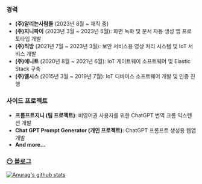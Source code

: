 ### **경력**

- **(주)알리는사람들** (2023년 8월 ~ 재직 중)
- **(주)지니파이** (2023년 3월 ~ 2023년 6월): 화면 녹화 및 문서 자동 생성 앱 프로토타입 개발
- **(주)직방** (2021년 7월 ~ 2023년 3월): 보안 서비스용 영상 처리 시스템 및 IoT 서비스 개발
- **(주)에니트** (2020년 8월 ~ 2021년 6월): IoT 게이트웨이 소프트웨어 및 Elastic Stack 구축
- **(주)엘시스** (2015년 3월 ~ 2019년 7월): IoT 디바이스 소프트웨어 개발 및 인증 진행

### **사이드 프로젝트**

- **프롬프트지니 (팀 프로젝트)**: 비영어권 사용자를 위한 ChatGPT 번역 크롬 익스텐션 개발
- **Chat GPT Prompt Generator (개인 프로젝트)**: ChatGPT 프롬프트 생성용 웹앱 개발
- **And more...**

### [😶 블로그](https://www.cckn.dev/) 

[![Anurag's github stats](https://github-readme-stats.vercel.app/api?username=cckn)](https://github.com/anuraghazra/github-readme-stats)
